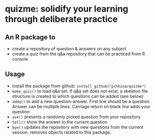 # quizme: solidify your learning through deliberate practice

## An R package to
- create a repository of question & answers on any subject
- create a quiz from the q&a repository that can be practiced from R console

## Usage
- Install the package from github: `install_github("pchhina/quizme")`
- `make_quiz()` to load q&a set. If q&a set does not exist, a skeleton file structure is created to which questions can be added (see below) 
- `addq()` to add a new question-answer. First line should be a question. Answer can be multiple lines. Carriage return on blank line adds your question
- `ask()` presents a randomly picked question from your repository
- `tell()` show the answer to the current question
- `bye()` updates the repository with new questions from the current session. removes objects related to this package.
